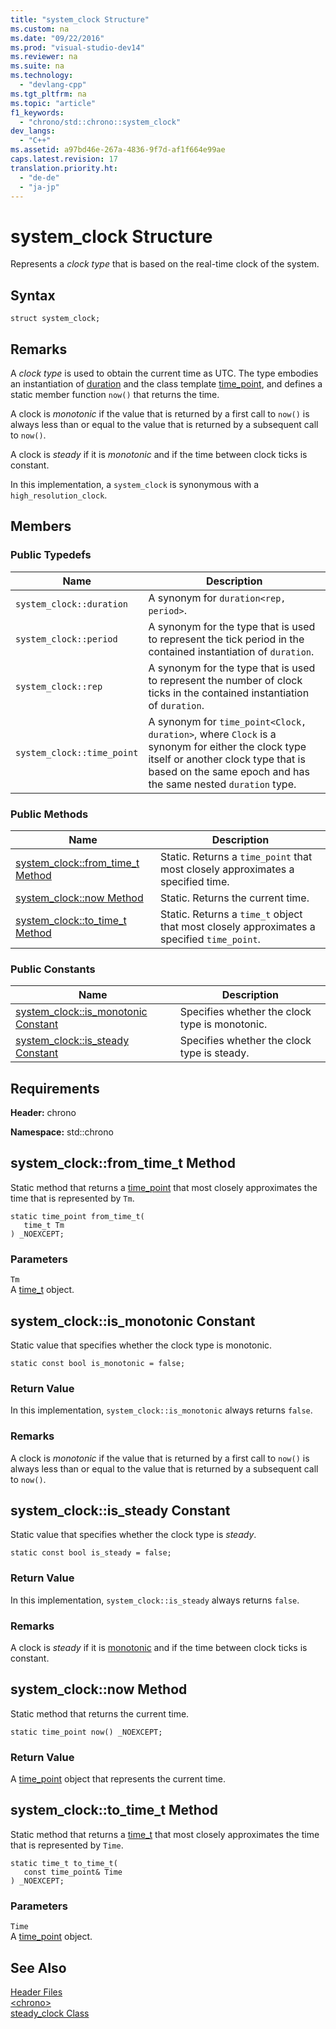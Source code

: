 ```yaml
---
title: "system_clock Structure"
ms.custom: na
ms.date: "09/22/2016"
ms.prod: "visual-studio-dev14"
ms.reviewer: na
ms.suite: na
ms.technology: 
  - "devlang-cpp"
ms.tgt_pltfrm: na
ms.topic: "article"
f1_keywords: 
  - "chrono/std::chrono::system_clock"
dev_langs: 
  - "C++"
ms.assetid: a97bd46e-267a-4836-9f7d-af1f664e99ae
caps.latest.revision: 17
translation.priority.ht: 
  - "de-de"
  - "ja-jp"
---
```

# system_clock Structure
Represents a *clock type* that is based on the real-time clock of the system.  
  
## Syntax  
  
```  
struct system_clock;  
```  
  
## Remarks  
 A *clock type* is used to obtain the current time as UTC. The type embodies an instantiation of [duration](../vs140/duration-class.md) and the class template [time_point](../vs140/time_point-class.md), and defines a static member function `now()` that returns the time.  
  
 A clock is *monotonic* if the value that is returned by a first call to `now()` is always less than or equal to the value that is returned by a subsequent call to `now()`.  
  
 A clock is *steady* if it is *monotonic* and if the time between clock ticks is constant.  
  
 In this implementation, a `system_clock` is synonymous with a `high_resolution_clock`.  
  
## Members  
  
### Public Typedefs  
  
|Name|Description|  
|----------|-----------------|  
|`system_clock::duration`|A synonym for `duration<rep, period>`.|  
|`system_clock::period`|A synonym for the type that is used to represent the tick period in the contained instantiation of `duration`.|  
|`system_clock::rep`|A synonym for the type that is used to represent the number of clock ticks in the contained instantiation of `duration`.|  
|`system_clock::time_point`|A synonym for `time_point<Clock, duration>`, where `Clock` is a synonym for either the clock type itself or another clock type that is based on the same epoch and has the same nested `duration` type.|  
  
### Public Methods  
  
|Name|Description|  
|----------|-----------------|  
|[system_clock::from_time_t Method](#system_clock__from_time_t_method)|Static. Returns a `time_point` that most closely approximates a specified time.|  
|[system_clock::now Method](#system_clock__now_method)|Static. Returns the current time.|  
|[system_clock::to_time_t Method](#system_clock__to_time_t_method)|Static. Returns a `time_t` object that most closely approximates a specified `time_point`.|  
  
### Public Constants  
  
|Name|Description|  
|----------|-----------------|  
|[system_clock::is_monotonic Constant](#system_clock__is_monotonic_constant)|Specifies whether the clock type is monotonic.|  
|[system_clock::is_steady Constant](#system_clock__is_steady_constant)|Specifies whether the clock type is steady.|  
  
## Requirements  
 **Header:** chrono  
  
 **Namespace:** std::chrono  
  
##  <a name="system_clock__from_time_t_method"></a>  system_clock::from_time_t Method  
 Static method that returns a [time_point](../vs140/time_point-class.md) that most closely approximates the time that is represented by `Tm`.  
  
```  
static time_point from_time_t(  
   time_t Tm  
) _NOEXCEPT;  
```  
  
### Parameters  
 `Tm`  
 A [time_t](../vs140/standard-types.md) object.  
  
##  <a name="system_clock__is_monotonic_constant"></a>  system_clock::is_monotonic Constant  
 Static value that specifies whether the clock type is monotonic.  
  
```  
static const bool is_monotonic = false;  
```  
  
### Return Value  
 In this implementation, `system_clock::is_monotonic` always returns `false`.  
  
### Remarks  
 A clock is *monotonic* if the value that is returned by a first call to `now()` is always less than or equal to the value that is returned by a subsequent call to `now()`.  
  
##  <a name="system_clock__is_steady_constant"></a>  system_clock::is_steady Constant  
 Static value that specifies whether the clock type is *steady*.  
  
```  
static const bool is_steady = false;  
```  
  
### Return Value  
 In this implementation, `system_clock::is_steady` always returns `false`.  
  
### Remarks  
 A clock is *steady* if it is [monotonic](#system_clock__is_monotonic_constant) and if the time between clock ticks is constant.  
  
##  <a name="system_clock__now_method"></a>  system_clock::now Method  
 Static method that returns the current time.  
  
```  
static time_point now() _NOEXCEPT;  
```  
  
### Return Value  
 A [time_point](../vs140/time_point-class.md) object that represents the current time.  
  
##  <a name="system_clock__to_time_t_method"></a>  system_clock::to_time_t Method  
 Static method that returns a [time_t](../vs140/standard-types.md) that most closely approximates the time that is represented by `Time`.  
  
```  
static time_t to_time_t(  
   const time_point& Time  
) _NOEXCEPT;  
```  
  
### Parameters  
 `Time`  
 A [time_point](../vs140/time_point-class.md) object.  
  
## See Also  
 [Header Files](../vs140/c---standard-library-header-files.md)   
 [\<chrono>](../vs140/-chrono-.md)   
 [steady_clock Class](../vs140/steady_clock-struct.md)
